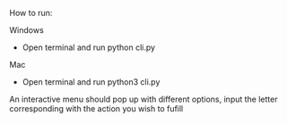 How to run:

Windows
- Open terminal and run python cli.py

Mac
- Open terminal and run python3 cli.py

An interactive menu should pop up with different options, input the letter corresponding with the action you wish to fufill
